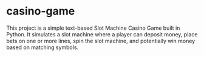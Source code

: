 # casino-game
This project is a simple text-based Slot Machine Casino Game built in Python. It simulates a slot machine where a player can deposit money, place bets on one or more lines, spin the slot machine, and potentially win money based on matching symbols. 
